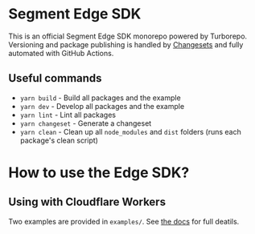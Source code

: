 # Segment Edge SDK

This is an official Segment Edge SDK monorepo powered by Turborepo. Versioning and package publishing is handled by [Changesets](https://github.com/changesets/changesets) and fully automated with GitHub Actions.

## Useful commands

- `yarn build` - Build all packages and the example
- `yarn dev` - Develop all packages and the example
- `yarn lint` - Lint all packages
- `yarn changeset` - Generate a changeset
- `yarn clean` - Clean up all `node_modules` and `dist` folders (runs each package's clean script)

# How to use the Edge SDK?

## Using with Cloudflare Workers

Two examples are provided in `examples/`. See [the docs](https://github.com/segmentio/analytics-edge/blob/main/packages/edge-sdk-cloudflare/README.md) for full deatils.
